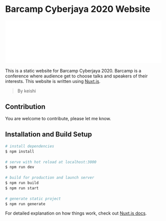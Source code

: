 # Barcamp Cyberjaya 2020 Website

![BarCamp Cyberjaya](/assets/img/barcamp-logo.png)

This is a static website for Barcamp Cyberjaya 2020. Barcamp is a conference where audience get to choose talks and speakers of their interests.
This website is written using [Nuxt.js](https://nuxtjs.org).

> By keishi

## Contribution

You are welcome to contribute, please let me know.

## Installation and Build Setup

```bash
# install dependencies
$ npm install

# serve with hot reload at localhost:3000
$ npm run dev

# build for production and launch server
$ npm run build
$ npm run start

# generate static project
$ npm run generate
```

For detailed explanation on how things work, check out [Nuxt.js docs](https://nuxtjs.org).
